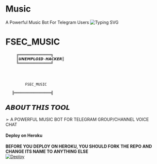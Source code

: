 # Music
A Powerful Music Bot For Telegram Users 
![Typing SVG](https://readme-typing-svg.herokuapp.com?font=Fira+Code&weight=600&size=31&duration=4500&pause=1000&color=RED&multiline=true&width=453&height=100&lines=FALCON+SECURITY)

#  FSEC_MUSIC

         ╔═══════════════╗
         ║𝙐𝙉𝙀𝙈𝙋𝙇𝙊𝙄𝘿-𝙃𝘼𝘾𝙆𝙀𝙍║    
         ╚═══════════════╝


     
     
             FSEC_MUSIC  
     
       ╠═════════════════╣


## 𝘼𝘽𝙊𝙐𝙏 𝙏𝙃𝙄𝙎 𝙏𝙊𝙊𝙇
➢ A POWERFUL MUSIC BOT FOR TELEGRAM GROUP/CHANNEL VOICE CHAT

#### Deploy on Heroku
**BEFORE YOU DEPLOY ON HEROKU, YOU SHOULD FORK THE REPO AND CHANGE ITS NAME TO ANYTHING ELSE**<br>
[![Deploy](https://www.herokucdn.com/deploy/button.svg)](https://heroku.com/deploy)</br>
<a href="https://youtu.be/LCrkRTMkmzE">
